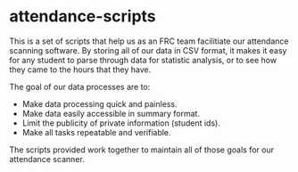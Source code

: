 # attendance-scripts
This is a set of scripts that help us as an FRC team facilitiate our attendance
scanning software. By storing all of our data in CSV format, it makes it easy 
for any student to parse through data for statistic analysis, or to see how they
came to the hours that they have.

The goal of our data processes are to:

- Make data processing quick and painless.
- Make data easily accessible in summary format.
- Limit the publicity of private information (student ids).
- Make all tasks repeatable and verifiable.

The scripts provided work together to maintain all of those goals for our attendance scanner. 
